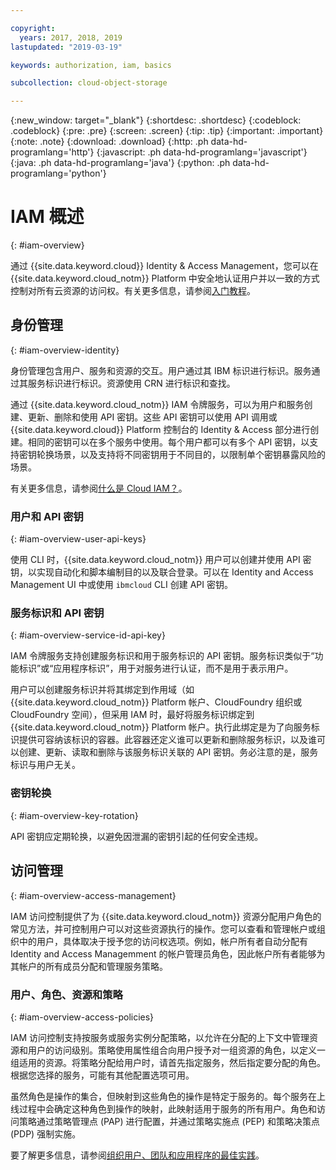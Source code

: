 ```yaml
---

copyright:
  years: 2017, 2018, 2019
lastupdated: "2019-03-19"

keywords: authorization, iam, basics

subcollection: cloud-object-storage

---
```

{:new_window: target="_blank"}
{:shortdesc: .shortdesc}
{:codeblock: .codeblock}
{:pre: .pre}
{:screen: .screen}
{:tip: .tip}
{:important: .important}
{:note: .note}
{:download: .download} 
{:http: .ph data-hd-programlang='http'} 
{:javascript: .ph data-hd-programlang='javascript'} 
{:java: .ph data-hd-programlang='java'} 
{:python: .ph data-hd-programlang='python'}

# IAM 概述
{: #iam-overview}

通过 {{site.data.keyword.cloud}} Identity & Access Management，您可以在 {{site.data.keyword.cloud_notm}} Platform 中安全地认证用户并以一致的方式控制对所有云资源的访问权。有关更多信息，请参阅[入门教程](/docs/iam?topic=iam-getstarted#getstarted)。

## 身份管理
{: #iam-overview-identity}

身份管理包含用户、服务和资源的交互。用户通过其 IBM 标识进行标识。服务通过其服务标识进行标识。资源使用 CRN 进行标识和查找。

通过 {{site.data.keyword.cloud_notm}} IAM 令牌服务，可以为用户和服务创建、更新、删除和使用 API 密钥。这些 API 密钥可以使用 API 调用或 {{site.data.keyword.cloud}} Platform 控制台的 Identity & Access 部分进行创建。相同的密钥可以在多个服务中使用。每个用户都可以有多个 API 密钥，以支持密钥轮换场景，以及支持将不同密钥用于不同目的，以限制单个密钥暴露风险的场景。

有关更多信息，请参阅[什么是 Cloud IAM？](/docs/iam?topic=iam-iamoverview#iamoverview)。

### 用户和 API 密钥
{: #iam-overview-user-api-keys}

使用 CLI 时，{{site.data.keyword.cloud_notm}} 用户可以创建并使用 API 密钥，以实现自动化和脚本编制目的以及联合登录。可以在 Identity and Access Management UI 中或使用 `ibmcloud` CLI 创建 API 密钥。

### 服务标识和 API 密钥
{: #iam-overview-service-id-api-key}

IAM 令牌服务支持创建服务标识和用于服务标识的 API 密钥。服务标识类似于“功能标识”或“应用程序标识”，用于对服务进行认证，而不是用于表示用户。

用户可以创建服务标识并将其绑定到作用域（如 {{site.data.keyword.cloud_notm}} Platform 帐户、CloudFoundry 组织或 CloudFoundry 空间），但采用 IAM 时，最好将服务标识绑定到 {{site.data.keyword.cloud_notm}} Platform 帐户。执行此绑定是为了向服务标识提供可容纳该标识的容器。此容器还定义谁可以更新和删除服务标识，以及谁可以创建、更新、读取和删除与该服务标识关联的 API 密钥。务必注意的是，服务标识与用户无关。

### 密钥轮换
{: #iam-overview-key-rotation}

API 密钥应定期轮换，以避免因泄漏的密钥引起的任何安全违规。

## 访问管理
{: #iam-overview-access-management}

IAM 访问控制提供了为 {{site.data.keyword.cloud_notm}} 资源分配用户角色的常见方法，并可控制用户可以对这些资源执行的操作。您可以查看和管理帐户或组织中的用户，具体取决于授予您的访问权选项。例如，帐户所有者自动分配有 Identity and Access Managemment 的帐户管理员角色，因此帐户所有者能够为其帐户的所有成员分配和管理服务策略。

### 用户、角色、资源和策略
{: #iam-overview-access-policies}

IAM 访问控制支持按服务或服务实例分配策略，以允许在分配的上下文中管理资源和用户的访问级别。策略使用属性组合向用户授予对一组资源的角色，以定义一组适用的资源。将策略分配给用户时，请首先指定服务，然后指定要分配的角色。根据您选择的服务，可能有其他配置选项可用。

虽然角色是操作的集合，但映射到这些角色的操作是特定于服务的。每个服务在上线过程中会确定这种角色到操作的映射，此映射适用于服务的所有用户。角色和访问策略通过策略管理点 (PAP) 进行配置，并通过策略实施点 (PEP) 和策略决策点 (PDP) 强制实施。

要了解更多信息，请参阅[组织用户、团队和应用程序的最佳实践](/docs/tutorials?topic=solution-tutorials-users-teams-applications#best-practices-for-organizing-users-teams-applications)。
